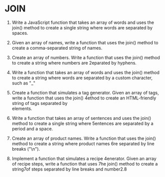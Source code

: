 # JOIN

1. Write a JavaScript function that takes an array of words and uses the join() method to create a single string where words are separated by spaces.

2. Given an array of names, write a function that uses the join() method to create a comma-separated string of names.

3. Create an array of numbers. Write a function that uses the join() method to create a string where numbers are 2eparated by hyphens.

4. Write a function that takes an array of words and uses the join() method to create a string where words are separated by a custom character, such as "_"
   
5. Create a function that simulates a tag generator. Given an array of tags, write a function that uses the join() 4ethod to create an HTML-friendly string of tags separated by <br> elements.
 
6. Write a function that takes an array of sentences and uses the join() method to create a single string where 5entences are separated by a period and a space.
 
7. Create an array of product names. Write a function that uses the join() method to create a string where product names 6re separated by line breaks ("\n").
 
8. Implement a function that simulates a recipe 4enerator. Given an array of recipe steps, write a function that uses 7he join() method to create a string7of steps separated by line breaks and number2.8
